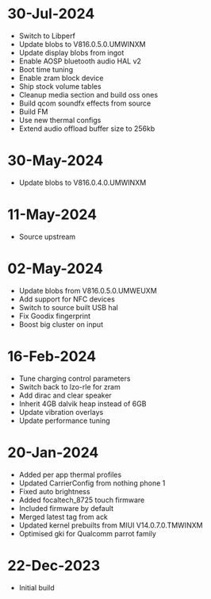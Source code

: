 # 30-Jul-2024
- Switch to Libperf
- Update blobs to V816.0.5.0.UMWINXM
- Update display blobs from ingot
- Enable AOSP bluetooth audio HAL v2
- Boot time tuning
- Enable zram block device
- Ship stock volume tables
- Cleanup media section and build oss ones
- Build qcom soundfx effects from source
- Build FM
- Use new thermal configs
- Extend audio offload buffer size to 256kb

# 30-May-2024
- Update blobs to V816.0.4.0.UMWINXM

# 11-May-2024
- Source upstream

# 02-May-2024
- Update blobs from V816.0.5.0.UMWEUXM
- Add support for NFC devices
- Switch to source built USB hal
- Fix Goodix fingerprint
- Boost big cluster on input

# 16-Feb-2024
- Tune charging control parameters
- Switch back to lzo-rle for zram
- Add dirac and clear speaker
- Inherit 4GB dalvik heap instead of 6GB
- Update vibration overlays
- Update performance tuning

# 20-Jan-2024
- Added per app thermal profiles
- Updated CarrierConfig from nothing phone 1
- Fixed auto brightness
- Added focaltech_8725 touch firmware
- Included firmware by default
- Merged latest tag from ack
- Updated kernel prebuilts from MIUI V14.0.7.0.TMWINXM
- Optimised gki for Qualcomm parrot family

# 22-Dec-2023
- Initial build

